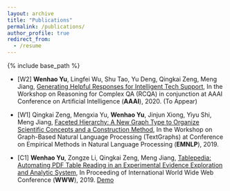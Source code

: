 ```yaml
---
layout: archive
title: "Publications"
permalink: /publications/
author_profile: true
redirect_from:
  - /resume
---
```


{% include base_path %}

* \[W2\] **Wenhao Yu**, Lingfei Wu, Shu Tao, Yu Deng, Qingkai Zeng, Meng Jiang, [Generating Helpful Responses for Intelligent Tech Support](), In the Workshop on Reasoning for Complex QA (RCQA) in conjunction at AAAI Conference on Artificial Intelligence (**AAAI**), 2020. (To Appear)

* \[W1\] Qingkai Zeng, Mengxia Yu, **Wenhao Yu**, Jinjun Xiong, Yiyu Shi, Meng Jiang, [Faceted Hierarchy: A New Graph Type to Organize Scientific Concepts and a Construction Method](https://www.aclweb.org/anthology/D19-5317.pdf), In the Workshop on Graph-Based Natural Language Processing (TextGraphs) at Conference on Empirical Methods in Natural Language Processing (**EMNLP**), 2019.

* \[C1\] **Wenhao Yu**, Zongze Li, Qingkai Zeng, Meng Jiang, [Tablepedia: Automating PDF Table Reading in an Experimental Evidence Exploration and Analytic System](https://dl.acm.org/citation.cfm?id=3314118), In Proceeding of International World Wide Web Conference (**WWW**), 2019. [Demo](https://vimeo.com/310162310)
